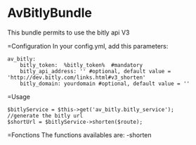 AvBitlyBundle
=============

This bundle permits to use the bitly api V3


=Configuration
In your config.yml, add this parameters:

    av_bitly:
        bitly_token:  %bitly_token%  #mandatory
        bitly_api_address: '' #optional, default value = 'http://dev.bitly.com/links.html#v3_shorten'
        bitly_domain: yourdomain #optional, default value = ''

=Usage

    $bitlyService = $this->get('av_bitly.bitly_service');
    //generate the bitly url
    $shortUrl = $bitlyService->shorten($route);

=Fonctions
The functions availables are:
   -shorten
